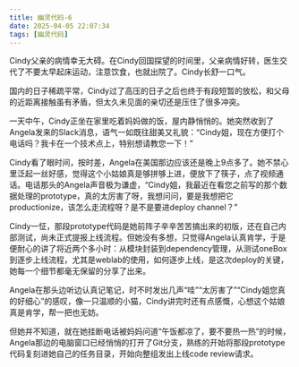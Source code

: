 ```yaml
---
title: 幽灵代码-6
date: 2025-04-05 22:07:34
tags: [幽灵代码]
---
```


Cindy父亲的病情幸无大碍。在Cindy回国探望的时间里，父亲病情好转，医生交代了不要太早起床运动，注意饮食，也就出院了。Cindy长舒一口气。

国内的日子稀疏平常，Cindy过了高压的日子之后也终于有段短暂的放松，和父母的近距离接触虽有矛盾，但太久未见面的亲切还是压住了很多冲突。

一天中午，Cindy正坐在家里吃着妈妈做的饭，屋内静悄悄的。她突然收到了Angela发来的Slack消息，语气一如既往甜美又礼貌：“Cindy姐，现在方便打个电话吗？我卡在一个技术点上，特别想请教您一下！”

Cindy看了眼时间，按时差，Angela在美国那边应该还是晚上9点多了。她不禁心里泛起一丝好感，觉得这个小姑娘真是够拼够上进，便放下了筷子，点了视频通话。电话那头的Angela声音极为谦虚，“Cindy姐，我最近在看您之前写的那个数据处理的prototype，真的太厉害了呀，我想问问，要是我想把它 productionize，该怎么走流程呀？是不是要进deploy channel？”

Cindy一怔，那段prototype代码是她前阵子辛辛苦苦搞出来的初版，还在自己内部测试，尚未正式提报上线流程。但她没有多想，只觉得Angela认真肯学，于是便耐心的讲了将近两个多小时：从模块封装到dependency管理，从测试oneBox到逐步上线流程，尤其是weblab的使用，如何逐步上线，是这次deploy的关键，她每一个细节都毫无保留的分享了出来。

Angela在那头边听边认真记笔记，时不时发出几声“哇”“太厉害了”“Cindy姐您真的好细心”的感叹，像一只温顺的小猫，Cindy讲完时还有点感慨，心想这个姑娘真是肯学，帮一把也无妨。

但她并不知道，就在她挂断电话被妈妈问道“午饭都凉了，要不要热一热”的时候，Angela那边的电脑窗口已经悄悄的打开了Git分支，熟练的开始将那段prototype代码复刻进她自己的任务目录，开始向整组发出上线code review请求。

